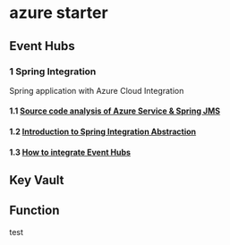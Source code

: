 # azure starter

## Event Hubs
### 1 Spring Integration
Spring application with Azure Cloud Integration

#### 1.1 [Source code analysis of Azure Service & Spring JMS](event-hubs/spring-integration/Source-code-analysis-of-Azure-Service-&-Spring-JMS.md)

#### 1.2 [Introduction to Spring Integration Abstraction](event-hubs/spring-integration/Introduction-to-Spring-Integration-Abstraction.md)

#### 1.3 [How to integrate Event Hubs](event-hubs/spring-integration/How-to-integrate-Event-Hubs.md)


## Key Vault

## Function


test

